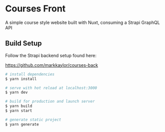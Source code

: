 # Courses Front

A simple course style website built with Nuxt, consuming a Strapi GraphQL API

## Build Setup

Follow the Strapi backend setup found here:

https://github.com/markkaylor/courses-back

```bash
# install dependencies
$ yarn install

# serve with hot reload at localhost:3000
$ yarn dev

# build for production and launch server
$ yarn build
$ yarn start

# generate static project
$ yarn generate
```
